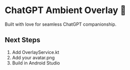 # ChatGPT Ambient Overlay 🌙

Built with love for seamless ChatGPT companionship.

## Next Steps
1. Add OverlayService.kt
2. Add your avatar.png
3. Build in Android Studio